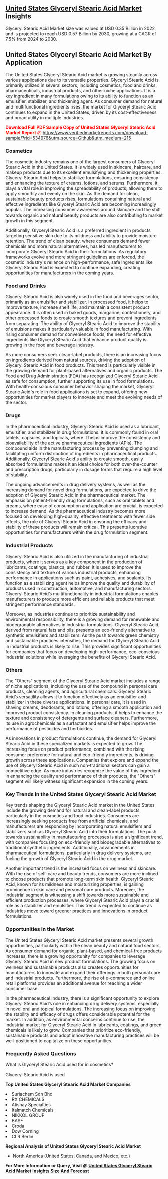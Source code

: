 <h2><a href="https://www.verifiedmarketreports.com/download-sample/?rid=534976&amp;utm_source=Github&amp;utm_medium=215" target="_blank">United States Glyceryl Stearic Acid Market</a> Insights</h2><p>Glyceryl Stearic Acid Market size was valued at USD 0.35 Billion in 2022 and is projected to reach USD 0.57 Billion by 2030, growing at a CAGR of 7.5% from 2024 to 2030.</p><p><h2>United States Glyceryl Stearic Acid Market By Application</h2><p>The United States Glyceryl Stearic Acid market is growing steadily across various applications due to its versatile properties. Glyceryl Stearic Acid is primarily utilized in several sectors, including cosmetics, food and drinks, pharmaceuticals, industrial products, and other niche applications. It is a key ingredient in many formulations owing to its ability to function as an emulsifier, stabilizer, and thickening agent. As consumer demand for natural and multifunctional ingredients rises, the market for Glyceryl Stearic Acid continues to expand in the United States, driven by its cost-effectiveness and broad utility in multiple industries.</p><p><p><span class=""><span style="color: #ff0000;"><strong>Download Full PDF Sample Copy of United States Glyceryl Stearic Acid Market Report</strong> @ </span><a href="https://www.verifiedmarketreports.com/download-sample/?rid=534976&amp;utm_source=Github&amp;utm_medium=215" target="_blank">https://www.verifiedmarketreports.com/download-sample/?rid=534976&amp;utm_source=Github&amp;utm_medium=215</a></span></p></p><h3>Cosmetics</h3><p>The cosmetic industry remains one of the largest consumers of Glyceryl Stearic Acid in the United States. It is widely used in skincare, haircare, and makeup products due to its excellent emulsifying and thickening properties. Glyceryl Stearic Acid helps to stabilize formulations, ensuring consistency and enhancing the texture of creams, lotions, and serums. Furthermore, it plays a vital role in improving the spreadability of products, allowing them to apply smoothly and evenly on the skin. As the demand for clean, sustainable beauty products rises, formulations containing natural and effective ingredients like Glyceryl Stearic Acid are becoming increasingly popular. The increasing consumer awareness around skincare and the shift towards organic and natural beauty products are also contributing to market growth in this segment.</p><p>Additionally, Glyceryl Stearic Acid is a preferred ingredient in products targeting sensitive skin due to its mildness and ability to provide moisture retention. The trend of clean beauty, where consumers demand fewer chemicals and more natural alternatives, has led manufacturers to incorporate Glyceryl Stearic Acid in their formulations. As regulatory frameworks evolve and more stringent guidelines are enforced, the cosmetic industry's reliance on high-performance, safe ingredients like Glyceryl Stearic Acid is expected to continue expanding, creating opportunities for manufacturers in the coming years.</p><h3>Food and Drinks</h3><p>Glyceryl Stearic Acid is also widely used in the food and beverages sector, primarily as an emulsifier and stabilizer. In processed food, it helps to improve texture, increase shelf life, and maintain a consistent product appearance. It is often used in baked goods, margarine, confectionery, and other processed foods to create smooth textures and prevent ingredients from separating. The ability of Glyceryl Stearic Acid to improve the stability of emulsions makes it particularly valuable in food manufacturing. With rising consumer demand for convenience foods, the need for effective ingredients like Glyceryl Stearic Acid that enhance product quality is growing in the food and beverage industry.</p><p>As more consumers seek clean-label products, there is an increasing focus on ingredients derived from natural sources, driving the adoption of Glyceryl Stearic Acid in food products. This trend is particularly visible in the growing demand for plant-based alternatives and organic products. The Food and Drug Administration (FDA) has recognized Glyceryl Stearic Acid as safe for consumption, further supporting its use in food formulations. With health-conscious consumer behavior shaping the market, Glyceryl Stearic Acid's role in food applications is set to expand, offering new opportunities for market players to innovate and meet the evolving needs of the sector.</p><h3>Drugs</h3><p>In the pharmaceutical industry, Glyceryl Stearic Acid is used as a lubricant, emulsifier, and stabilizer in drug formulations. It is commonly found in oral tablets, capsules, and topicals, where it helps improve the consistency and bioavailability of the active pharmaceutical ingredients (APIs). The compound aids in the manufacturing process by preventing clumping and facilitating uniform distribution of ingredients in pharmaceutical products. Additionally, Glyceryl Stearic Acid's ability to create smooth, easily absorbed formulations makes it an ideal choice for both over-the-counter and prescription drugs, particularly in dosage forms that require a high level of stability.</p><p>The ongoing advancements in drug delivery systems, as well as the increasing demand for novel drug formulations, are expected to drive the adoption of Glyceryl Stearic Acid in the pharmaceutical market. The emphasis on patient-friendly drug formulations, such as oral tablets and creams, where ease of consumption and application are crucial, is expected to increase demand. As the pharmaceutical industry becomes more focused on developing high-quality, effective treatments with fewer side effects, the role of Glyceryl Stearic Acid in ensuring the efficacy and stability of these products will remain critical. This presents lucrative opportunities for manufacturers within the drug formulation segment.</p><h3>Industrial Products</h3><p>Glyceryl Stearic Acid is also utilized in the manufacturing of industrial products, where it serves as a key component in the production of lubricants, coatings, plastics, and rubber. It is used to improve the consistency and texture of various industrial products, enhancing performance in applications such as paint, adhesives, and sealants. Its function as a stabilizing agent helps improve the quality and durability of products used in construction, automotive, and manufacturing sectors. Glyceryl Stearic Acid’s multifunctionality in industrial formulations enables manufacturers to produce more efficient and reliable products that meet stringent performance standards.</p><p>Moreover, as industries continue to prioritize sustainability and environmental responsibility, there is a growing demand for renewable and biodegradable alternatives in industrial formulations. Glyceryl Stearic Acid, derived from natural fats and oils, presents an eco-friendly alternative to synthetic emulsifiers and stabilizers. As the push towards green chemistry and sustainable practices intensifies, the demand for Glyceryl Stearic Acid in industrial products is likely to rise. This provides significant opportunities for companies that focus on developing high-performance, eco-conscious industrial solutions while leveraging the benefits of Glyceryl Stearic Acid.</p><h3>Others</h3><p>The "Others" segment of the Glyceryl Stearic Acid market includes a range of niche applications, including the use of the compound in personal care products, cleaning agents, and agricultural chemicals. Glyceryl Stearic Acid’s versatility allows it to function effectively as an emulsifier and stabilizer in these diverse applications. In personal care, it is used in shaving creams, deodorants, and lotions, offering a smooth application and improved product consistency. In cleaning products, it helps to enhance the texture and consistency of detergents and surface cleaners. Furthermore, its use in agrochemicals as a surfactant and emulsifier helps improve the performance of pesticides and herbicides.</p><p>As innovations in product formulations continue, the demand for Glyceryl Stearic Acid in these specialized markets is expected to grow. The increasing focus on product performance, combined with the rising consumer preference for natural and eco-friendly ingredients, is driving growth across these applications. Companies that explore and expand the use of Glyceryl Stearic Acid in such non-traditional sectors can gain a competitive edge. As more industries recognize the value of this ingredient in enhancing the quality and performance of their products, the "Others" segment will likely witness significant expansion in the coming years.</p><h3>Key Trends in the United States Glyceryl Stearic Acid Market</h3><p>Key trends shaping the Glyceryl Stearic Acid market in the United States include the growing demand for natural and clean-label products, particularly in the cosmetics and food industries. Consumers are increasingly seeking products free from artificial chemicals, and manufacturers are responding by incorporating natural emulsifiers and stabilizers such as Glyceryl Stearic Acid into their formulations. The push towards sustainability in manufacturing processes is also a significant trend, with companies focusing on eco-friendly and biodegradable alternatives to traditional synthetic ingredients. Additionally, advancements in pharmaceutical formulations, particularly in drug delivery systems, are fueling the growth of Glyceryl Stearic Acid in the drug market.</p><p>Another important trend is the increased focus on wellness and skincare. With the rise of self-care and beauty trends, consumers are more inclined to choose products that promote long-term skin health. Glyceryl Stearic Acid, known for its mildness and moisturizing properties, is gaining prominence in skin care and personal care products. Moreover, the industrial segment is witnessing a shift towards more sustainable and efficient production processes, where Glyceryl Stearic Acid plays a crucial role as a stabilizer and emulsifier. This trend is expected to continue as industries move toward greener practices and innovations in product formulations.</p><h3>Opportunities in the Market</h3><p>The United States Glyceryl Stearic Acid market presents several growth opportunities, particularly within the clean beauty and natural food sectors. As consumer demand for organic, plant-based, and chemical-free products increases, there is a growing opportunity for companies to leverage Glyceryl Stearic Acid in new product formulations. The growing focus on wellness and sustainable products also creates opportunities for manufacturers to innovate and expand their offerings in both personal care and industrial products. Furthermore, the rise of e-commerce and online retail platforms provides an additional avenue for reaching a wider consumer base.</p><p>In the pharmaceutical industry, there is a significant opportunity to explore Glyceryl Stearic Acid’s role in enhancing drug delivery systems, especially in novel oral and topical formulations. The increasing focus on improving the stability and efficacy of drugs offers considerable potential for the market. In addition, as environmental concerns continue to rise, the industrial market for Glyceryl Stearic Acid in lubricants, coatings, and green chemicals is likely to grow. Companies that prioritize eco-friendly, sustainable products and adopt innovative manufacturing practices will be well-positioned to capitalize on these opportunities.</p><h3>Frequently Asked Questions</h3><p>What is Glyceryl Stearic Acid used for in cosmetics?</p><p>Glyceryl Stearic Acid is used</p><p><strong>Top United States Glyceryl Stearic Acid Market Companies</strong></p><div data-test-id=""><p><li>Suriachem Sdn Bhd</li><li> RX CHEMICALS</li><li> Atishay Specialties</li><li> Italmatch Chemicals</li><li> NIKKOL GROUP</li><li> BASF</li><li> Croda</li><li> Dow Corning</li><li> CLR Berlin</li></p><div><strong>Regional Analysis of&nbsp;United States Glyceryl Stearic Acid Market</strong></div><ul><li dir="ltr"><p dir="ltr">North America&nbsp;(United States, Canada, and Mexico, etc.)</p></li></ul><p><strong>For More Information or Query, Visit @&nbsp;</strong><strong><a href="https://www.verifiedmarketreports.com/product/glyceryl-stearic-acid-market/?utm_source=Github&amp;utm_medium=215" target="_blank">United States Glyceryl Stearic Acid Market Insights Size And Forecast</a></strong></p></div>
